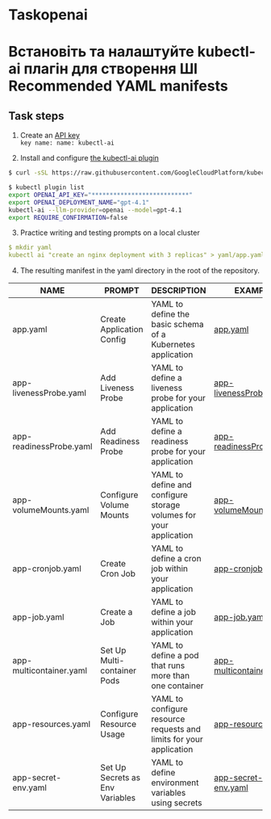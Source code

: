 # Taskopenai
# Встановіть та налаштуйте kubectl-ai плагін для створення ШІ Recommended YAML manifests
## Task steps
1. Create an [API key](https://platform.openai.com/account/api-keys)  
`key name: name: kubectl-ai`

2. Install and configure [the kubectl-ai plugin](https://github.com/sozercan/kubectl-ai)
```sh
$ curl -sSL https://raw.githubusercontent.com/GoogleCloudPlatform/kubectl-ai/main/install.sh | bash

$ kubectl plugin list
export OPENAI_API_KEY="***************************"
export OPENAI_DEPLOYMENT_NAME="gpt-4.1"
kubectl-ai --llm-provider=openai --model=gpt-4.1
export REQUIRE_CONFIRMATION=false
```

3. Practice writing and testing prompts on a local cluster
```yaml
$ mkdir yaml
kubectl ai "create an nginx deployment with 3 replicas" > yaml/app.yaml
```
4. The resulting manifest in the yaml directory in the root of the repository.

| NAME                        | PROMPT                             | DESCRIPTION                                                              | EXAMPLE                                     |
|-----------------------------|------------------------------------|--------------------------------------------------------------------------|---------------------------------------------|
| app.yaml                    | Create Application Config          | YAML to define the basic schema of a Kubernetes application              | [app.yaml](yaml/app.yaml)                 |
| app-livenessProbe.yaml      | Add Liveness Probe                 | YAML to define a liveness probe for your application                    | [app-livenessProbe.yaml](yaml/app-livenessProbe.yaml) |
| app-readinessProbe.yaml     | Add Readiness Probe                | YAML to define a readiness probe for your application                   | [app-readinessProbe.yaml](yaml/app-readinessProbe.yaml) |
| app-volumeMounts.yaml       | Configure Volume Mounts            | YAML to define and configure storage volumes for your application       | [app-volumeMounts.yaml](yaml/app-volumeMounts.yaml) |
| app-cronjob.yaml            | Create Cron Job                    | YAML to define a cron job within your application                       | [app-cronjob.yaml](yaml/app-cronjob.yaml) |
| app-job.yaml                | Create a Job                       | YAML to define a job within your application                            | [app-job.yaml](yaml/app-job.yaml) |
| app-multicontainer.yaml     | Set Up Multi-container Pods        | YAML to define a pod that runs more than one container                  | [app-multicontainer.yaml](yaml/app-multicontainer.yaml) |
| app-resources.yaml          | Configure Resource Usage           | YAML to configure resource requests and limits for your application     | [app-resources.yaml](yaml/app-resources.yaml) |
| app-secret-env.yaml         | Set Up Secrets as Env Variables    | YAML to define environment variables using secrets                      | [app-secret-env.yaml](yaml/app-secret-env.yaml) |
